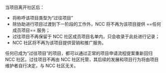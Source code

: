 当项目离开社区后：

- 将称呼该项目类型为“过往项目”
- 除协助进行项目过渡到下一阶段的工作外，NCC 将不再为该项目提供 ==任何成员项目== 服务；
- 过往项目不再保留于 NCC 社区成员项目名单内，只会收录于此处进行记录；
- NCC 社区将不再为该项目提供营销和推广服务。

任何已成为“过往项目”的项目，都可以通过正常的项目申请流程提案重新回归 NCC 社区。过往项目不再由 NCC 社区托管，其后续的发展和项目行为将由项目维护者自行决定，与 NCC 社区无关。